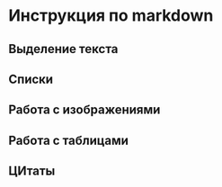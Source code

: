 # Инструкция по markdown

## Выделение текста

## Списки

## Работа с изображениями


## Работа с таблицами

## ЦИтаты 


